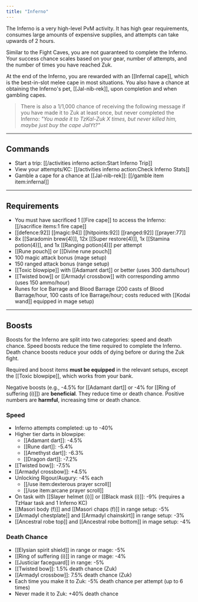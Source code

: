 ```yaml
---
title: "Inferno"
---
```


The Inferno is a very high-level PvM activity. It has high gear requirements, consumes large amounts of expensive supplies, and attempts can take upwards of 2 hours.

Similar to the Fight Caves, you are not guaranteed to complete the Inferno. Your success chance scales based on your gear, number of attempts, and the number of times you have reached Zuk.

At the end of the Inferno, you are rewarded with an [[Infernal cape]], which is the best-in-slot melee cape in most situations. You also have a chance at obtaining the Inferno's pet, [[Jal-nib-rek]], upon completion and when gambling capes.

> There is also a 1/1,000 chance of receiving the following message if you have made it to Zuk at least once, but never completed the Inferno: _"You made it to TzKal-Zuk X times, but never killed him, maybe just buy the cape JalYt?"_

---

## Commands

- Start a trip: [[/activities inferno action\:Start Inferno Trip]]
- View your attempts/KC: [[/activities inferno action\:Check Inferno Stats]]
- Gamble a cape for a chance at [[Jal-nib-rek]]: [[/gamble item item\:infernal]]

---

## Requirements

- You must have sacrificed 1 [[Fire cape]] to access the Inferno: [[/sacrifice items\:1 fire cape]]
- [[defence:92]] [[magic:94]] [[hitpoints:92]] [[ranged:92]] [[prayer:77]]
- 8x [[Saradomin brew(4)]], 12x [[Super restore(4)]], 1x [[Stamina potion(4)]], and 1x [[Ranging potion(4)]] per attempt
- [[Rune pouch]] or [[Divine rune pouch]]
- 100 magic attack bonus (mage setup)
- 150 ranged attack bonus (range setup)
- [[Toxic blowpipe]] with [[Adamant dart]] or better (uses 300 darts/hour)
- [[Twisted bow]] or [[Armadyl crossbow]] with corresponding ammo (uses 150 ammo/hour)
- Runes for Ice Barrage and Blood Barrage (200 casts of Blood Barrage/hour, 100 casts of Ice Barrage/hour; costs reduced with [[Kodai wand]] equipped in mage setup)
---

## Boosts

Boosts for the Inferno are split into two categories: speed and death chance. Speed boosts reduce the time required to complete the Inferno. Death chance boosts reduce your odds of dying before or during the Zuk fight.

Required and boost items **must be equipped** in the relevant setups, except the [[Toxic blowpipe]], which works from your bank.

Negative boosts (e.g., -4.5% for [[Adamant dart]] or -4% for [[Ring of suffering (i)]]) are **beneficial**. They reduce time or death chance. Positive numbers are **harmful**, increasing time or death chance.

### Speed

- Inferno attempts completed: up to -40%
- Higher tier darts in blowpipe:
  - [[Adamant dart]]: -4.5%
  - [[Rune dart]]: -5.4%
  - [[Amethyst dart]]: -6.3%
  - [[Dragon dart]]: -7.2%
- [[Twisted bow]]: -7.5%
- [[Armadyl crossbow]]: +4.5%
- Unlocking Rigour/Augury: -4% each
  - [[/use item\:dexterous prayer scroll]]
  - [[/use item\:arcane prayer scroll]]
- On task with [[Slayer helmet (i)]] or [[Black mask (i)]]: -9% (requires a TzHaar task and 1 Inferno KC)
- [[Masori body (f)]] and [[Masori chaps (f)]] in range setup: -5%
- [[Armadyl chestplate]] and [[Armadyl chainskirt]] in range setup: -3%
- [[Ancestral robe top]] and [[Ancestral robe bottom]] in mage setup: -4%

### Death Chance

- [[Elysian spirit shield]] in range or mage: -5%
- [[Ring of suffering (i)]] in range or mage: -4%
- [[Justiciar faceguard]] in range: -5%
- [[Twisted bow]]: 1.5% death chance (Zuk)
- [[Armadyl crossbow]]: 7.5% death chance (Zuk)
- Each time you make it to Zuk: -5% death chance per attempt (up to 6 times)
- Never made it to Zuk: +40% death chance
